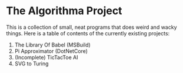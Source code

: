 # The Algorithma Project
This is a collection of small, neat programs that does weird and wacky things. Here is a table of contents of the currently existing projects:  
1. The Library Of Babel (MSBuild)  
2. Pi Approximator (DotNetCore)  
3. (Incomplete) TicTacToe AI  
4. SVG to Turing  
